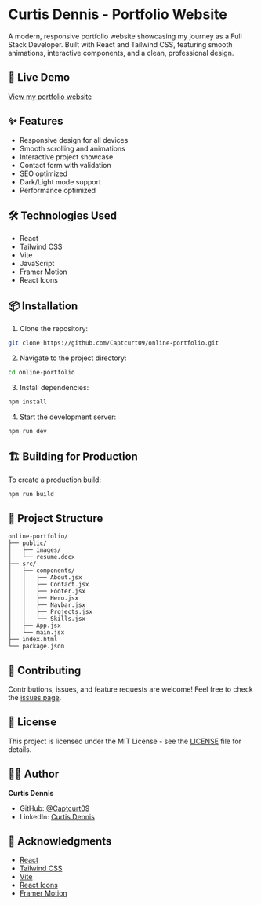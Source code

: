 # Curtis Dennis - Portfolio Website

A modern, responsive portfolio website showcasing my journey as a Full Stack Developer. Built with React and Tailwind CSS, featuring smooth animations, interactive components, and a clean, professional design.

## 🚀 Live Demo

[View my portfolio website](https://curtisdennis.com)

## ✨ Features

- Responsive design for all devices
- Smooth scrolling and animations
- Interactive project showcase
- Contact form with validation
- SEO optimized
- Dark/Light mode support
- Performance optimized

## 🛠️ Technologies Used

- React
- Tailwind CSS
- Vite
- JavaScript
- Framer Motion
- React Icons

## 📦 Installation

1. Clone the repository:
```bash
git clone https://github.com/Captcurt09/online-portfolio.git
```

2. Navigate to the project directory:
```bash
cd online-portfolio
```

3. Install dependencies:
```bash
npm install
```

4. Start the development server:
```bash
npm run dev
```

## 🏗️ Building for Production

To create a production build:

```bash
npm run build
```

## 📝 Project Structure

```
online-portfolio/
├── public/
│   ├── images/
│   └── resume.docx
├── src/
│   ├── components/
│   │   ├── About.jsx
│   │   ├── Contact.jsx
│   │   ├── Footer.jsx
│   │   ├── Hero.jsx
│   │   ├── Navbar.jsx
│   │   ├── Projects.jsx
│   │   └── Skills.jsx
│   ├── App.jsx
│   └── main.jsx
├── index.html
└── package.json
```

## 🤝 Contributing

Contributions, issues, and feature requests are welcome! Feel free to check the [issues page](https://github.com/Captcurt09/online-portfolio/issues).

## 📄 License

This project is licensed under the MIT License - see the [LICENSE](LICENSE) file for details.

## 👨‍💻 Author

**Curtis Dennis**
- GitHub: [@Captcurt09](https://github.com/Captcurt09)
- LinkedIn: [Curtis Dennis](https://www.linkedin.com/in/curtis-dennis-)

## 🙏 Acknowledgments

- [React](https://reactjs.org/)
- [Tailwind CSS](https://tailwindcss.com/)
- [Vite](https://vitejs.dev/)
- [React Icons](https://react-icons.github.io/react-icons/)
- [Framer Motion](https://www.framer.com/motion/)
